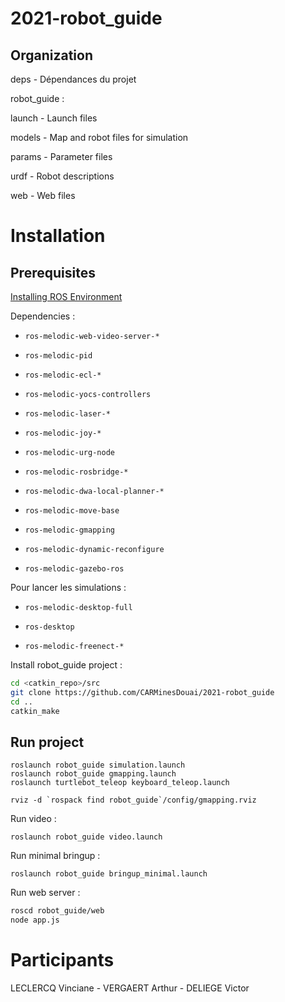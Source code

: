 # 2021-robot_guide

## Organization


deps		-	Dépendances du projet

robot_guide :

launch		- 	Launch files

models		- 	Map and robot files for simulation

params		- 	Parameter files

urdf		- 	Robot descriptions

web		- 	Web files


# Installation

## Prerequisites

[Installing ROS Environment](http://wiki.ros.org/fr/ROS/Tutorials/InstallingandConfiguringROSEnvironment)

Dependencies :

* `ros-melodic-web-video-server-*`

* `ros-melodic-pid`

* `ros-melodic-ecl-*`

* `ros-melodic-yocs-controllers`

* `ros-melodic-laser-*`

* `ros-melodic-joy-*`

* `ros-melodic-urg-node`

* `ros-melodic-rosbridge-*`

* `ros-melodic-dwa-local-planner-*`

* `ros-melodic-move-base`

* `ros-melodic-gmapping`

* `ros-melodic-dynamic-reconfigure`

* `ros-melodic-gazebo-ros`

Pour lancer les simulations :

* `ros-melodic-desktop-full`

* `ros-desktop`

* `ros-melodic-freenect-*`

Install robot_guide project :

```bash
cd <catkin_repo>/src
git clone https://github.com/CARMinesDouai/2021-robot_guide
cd ..
catkin_make
```

## Run project

```
roslaunch robot_guide simulation.launch
roslaunch robot_guide gmapping.launch
roslaunch turtlebot_teleop keyboard_teleop.launch

rviz -d `rospack find robot_guide`/config/gmapping.rviz
```

Run video :

`roslaunch robot_guide video.launch`

Run minimal bringup :

`roslaunch robot_guide bringup_minimal.launch`

Run web server :

```bash
roscd robot_guide/web
node app.js
```

# Participants
LECLERCQ Vinciane - VERGAERT Arthur - DELIEGE Victor

